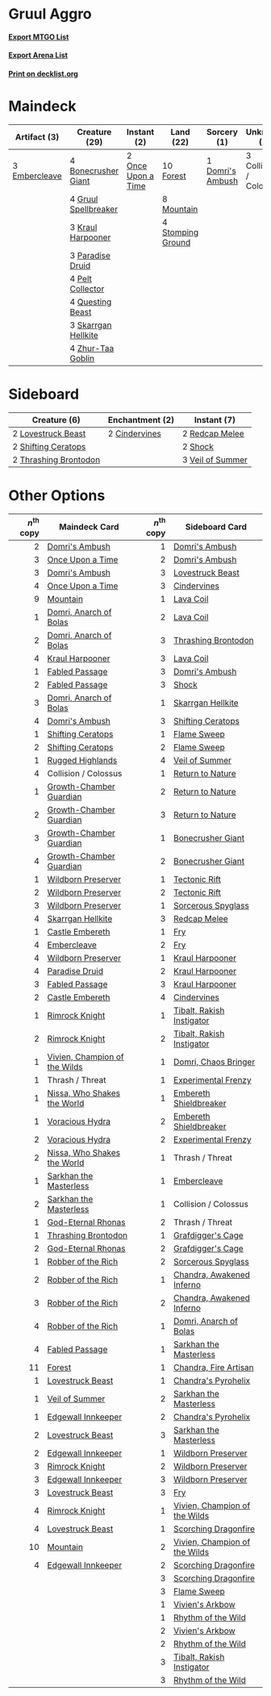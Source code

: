 # Gruul Aggro

#### [Export MTGO List](../collection/Gruul%20Aggro/Gruul%20Aggro.txt)
#### [Export Arena List](../collection/Gruul%20Aggro/Gruul%20Aggro_arena.txt)
#### [Print on decklist.org](http://decklist.org/?deckmain=4%09Bonecrusher%20Giant%0A3%09Collision%20/%20Colossus%0A1%09Domri's%20Ambush%0A3%09Embercleave%0A10%09Forest%0A4%09Gruul%20Spellbreaker%0A3%09Kraul%20Harpooner%0A8%09Mountain%0A2%09Once%20Upon%20a%20Time%0A3%09Paradise%20Druid%0A4%09Pelt%20Collector%0A4%09Questing%20Beast%0A3%09Skarrgan%20Hellkite%0A4%09Stomping%20Ground%0A4%09Zhur-Taa%20Goblin&deckside=2%09Cindervines%0A2%09Lovestruck%20Beast%0A2%09Redcap%20Melee%0A2%09Shifting%20Ceratops%0A2%09Shock%0A2%09Thrashing%20Brontodon%0A3%09Veil%20of%20Summer)
# Maindeck

|                                      Artifact (3)                                      |                                         Creature (29)                                         |                                         Instant (2)                                         |                                         Land (22)                                          |                                        Sorcery (1)                                        |     Unknown (3)      |
|----------------------------------------------------------------------------------------|-----------------------------------------------------------------------------------------------|---------------------------------------------------------------------------------------------|--------------------------------------------------------------------------------------------|-------------------------------------------------------------------------------------------|----------------------|
|3 [Embercleave](http://gatherer.wizards.com/Pages/Card/Details.aspx?multiverseid=473082)|4 [Bonecrusher Giant](http://gatherer.wizards.com/Pages/Card/Details.aspx?multiverseid=473077) |2 [Once Upon a Time](http://gatherer.wizards.com/Pages/Card/Details.aspx?multiverseid=473131)|10 [Forest](http://gatherer.wizards.com/Pages/Card/Details.aspx?multiverseid=439860)        |1 [Domri's Ambush](http://gatherer.wizards.com/Pages/Card/Details.aspx?multiverseid=461119)|3 Collision / Colossus|
|                                                                                        |4 [Gruul Spellbreaker](http://gatherer.wizards.com/Pages/Card/Details.aspx?multiverseid=457323)|                                                                                             |8 [Mountain](http://gatherer.wizards.com/Pages/Card/Details.aspx?multiverseid=439859)       |                                                                                           |                      |
|                                                                                        |3 [Kraul Harpooner](http://gatherer.wizards.com/Pages/Card/Details.aspx?multiverseid=452886)   |                                                                                             |4 [Stomping Ground](http://gatherer.wizards.com/Pages/Card/Details.aspx?multiverseid=405110)|                                                                                           |                      |
|                                                                                        |3 [Paradise Druid](http://gatherer.wizards.com/Pages/Card/Details.aspx?multiverseid=461098)    |                                                                                             |                                                                                            |                                                                                           |                      |
|                                                                                        |4 [Pelt Collector](http://gatherer.wizards.com/Pages/Card/Details.aspx?multiverseid=452891)    |                                                                                             |                                                                                            |                                                                                           |                      |
|                                                                                        |4 [Questing Beast](http://gatherer.wizards.com/Pages/Card/Details.aspx?multiverseid=473133)    |                                                                                             |                                                                                            |                                                                                           |                      |
|                                                                                        |3 [Skarrgan Hellkite](http://gatherer.wizards.com/Pages/Card/Details.aspx?multiverseid=457258) |                                                                                             |                                                                                            |                                                                                           |                      |
|                                                                                        |4 [Zhur-Taa Goblin](http://gatherer.wizards.com/Pages/Card/Details.aspx?multiverseid=457359)   |                                                                                             |                                                                                            |                                                                                           |                      |


# Sideboard

|                                          Creature (6)                                          |                                    Enchantment (2)                                     |                                        Instant (7)                                        |
|------------------------------------------------------------------------------------------------|----------------------------------------------------------------------------------------|-------------------------------------------------------------------------------------------|
|2 [Lovestruck Beast](http://gatherer.wizards.com/Pages/Card/Details.aspx?multiverseid=473127)   |2 [Cindervines](http://gatherer.wizards.com/Pages/Card/Details.aspx?multiverseid=457305)|2 [Redcap Melee](http://gatherer.wizards.com/Pages/Card/Details.aspx?multiverseid=473097)  |
|2 [Shifting Ceratops](http://gatherer.wizards.com/Pages/Card/Details.aspx?multiverseid=466948)  |                                                                                        |2 [Shock](http://gatherer.wizards.com/Pages/Card/Details.aspx?multiverseid=129732)         |
|2 [Thrashing Brontodon](http://gatherer.wizards.com/Pages/Card/Details.aspx?multiverseid=456570)|                                                                                        |3 [Veil of Summer](http://gatherer.wizards.com/Pages/Card/Details.aspx?multiverseid=466952)|


# Other Options

|*n*<sup>th</sup> copy|                                             Maindeck Card                                              |*n*<sup>th</sup> copy|                                             Sideboard Card                                             |
|--------------------:|--------------------------------------------------------------------------------------------------------|--------------------:|--------------------------------------------------------------------------------------------------------|
|                    2|[Domri's Ambush](http://gatherer.wizards.com/Pages/Card/Details.aspx?multiverseid=461119)               |                    1|[Domri's Ambush](http://gatherer.wizards.com/Pages/Card/Details.aspx?multiverseid=461119)               |
|                    3|[Once Upon a Time](http://gatherer.wizards.com/Pages/Card/Details.aspx?multiverseid=473131)             |                    2|[Domri's Ambush](http://gatherer.wizards.com/Pages/Card/Details.aspx?multiverseid=461119)               |
|                    3|[Domri's Ambush](http://gatherer.wizards.com/Pages/Card/Details.aspx?multiverseid=461119)               |                    3|[Lovestruck Beast](http://gatherer.wizards.com/Pages/Card/Details.aspx?multiverseid=473127)             |
|                    4|[Once Upon a Time](http://gatherer.wizards.com/Pages/Card/Details.aspx?multiverseid=473131)             |                    3|[Cindervines](http://gatherer.wizards.com/Pages/Card/Details.aspx?multiverseid=457305)                  |
|                    9|[Mountain](http://gatherer.wizards.com/Pages/Card/Details.aspx?multiverseid=439859)                     |                    1|[Lava Coil](http://gatherer.wizards.com/Pages/Card/Details.aspx?multiverseid=452858)                    |
|                    1|[Domri, Anarch of Bolas](http://gatherer.wizards.com/Pages/Card/Details.aspx?multiverseid=461118)       |                    2|[Lava Coil](http://gatherer.wizards.com/Pages/Card/Details.aspx?multiverseid=452858)                    |
|                    2|[Domri, Anarch of Bolas](http://gatherer.wizards.com/Pages/Card/Details.aspx?multiverseid=461118)       |                    3|[Thrashing Brontodon](http://gatherer.wizards.com/Pages/Card/Details.aspx?multiverseid=456570)          |
|                    4|[Kraul Harpooner](http://gatherer.wizards.com/Pages/Card/Details.aspx?multiverseid=452886)              |                    3|[Lava Coil](http://gatherer.wizards.com/Pages/Card/Details.aspx?multiverseid=452858)                    |
|                    1|[Fabled Passage](http://gatherer.wizards.com/Pages/Card/Details.aspx?multiverseid=473206)               |                    3|[Domri's Ambush](http://gatherer.wizards.com/Pages/Card/Details.aspx?multiverseid=461119)               |
|                    2|[Fabled Passage](http://gatherer.wizards.com/Pages/Card/Details.aspx?multiverseid=473206)               |                    3|[Shock](http://gatherer.wizards.com/Pages/Card/Details.aspx?multiverseid=129732)                        |
|                    3|[Domri, Anarch of Bolas](http://gatherer.wizards.com/Pages/Card/Details.aspx?multiverseid=461118)       |                    1|[Skarrgan Hellkite](http://gatherer.wizards.com/Pages/Card/Details.aspx?multiverseid=457258)            |
|                    4|[Domri's Ambush](http://gatherer.wizards.com/Pages/Card/Details.aspx?multiverseid=461119)               |                    3|[Shifting Ceratops](http://gatherer.wizards.com/Pages/Card/Details.aspx?multiverseid=466948)            |
|                    1|[Shifting Ceratops](http://gatherer.wizards.com/Pages/Card/Details.aspx?multiverseid=466948)            |                    1|[Flame Sweep](http://gatherer.wizards.com/Pages/Card/Details.aspx?multiverseid=466893)                  |
|                    2|[Shifting Ceratops](http://gatherer.wizards.com/Pages/Card/Details.aspx?multiverseid=466948)            |                    2|[Flame Sweep](http://gatherer.wizards.com/Pages/Card/Details.aspx?multiverseid=466893)                  |
|                    1|[Rugged Highlands](http://gatherer.wizards.com/Pages/Card/Details.aspx?multiverseid=420935)             |                    4|[Veil of Summer](http://gatherer.wizards.com/Pages/Card/Details.aspx?multiverseid=466952)               |
|                    4|Collision / Colossus                                                                                    |                    1|[Return to Nature](http://gatherer.wizards.com/Pages/Card/Details.aspx?multiverseid=461102)             |
|                    1|[Growth-Chamber Guardian](http://gatherer.wizards.com/Pages/Card/Details.aspx?multiverseid=457272)      |                    2|[Return to Nature](http://gatherer.wizards.com/Pages/Card/Details.aspx?multiverseid=461102)             |
|                    2|[Growth-Chamber Guardian](http://gatherer.wizards.com/Pages/Card/Details.aspx?multiverseid=457272)      |                    3|[Return to Nature](http://gatherer.wizards.com/Pages/Card/Details.aspx?multiverseid=461102)             |
|                    3|[Growth-Chamber Guardian](http://gatherer.wizards.com/Pages/Card/Details.aspx?multiverseid=457272)      |                    1|[Bonecrusher Giant](http://gatherer.wizards.com/Pages/Card/Details.aspx?multiverseid=473077)            |
|                    4|[Growth-Chamber Guardian](http://gatherer.wizards.com/Pages/Card/Details.aspx?multiverseid=457272)      |                    2|[Bonecrusher Giant](http://gatherer.wizards.com/Pages/Card/Details.aspx?multiverseid=473077)            |
|                    1|[Wildborn Preserver](http://gatherer.wizards.com/Pages/Card/Details.aspx?multiverseid=473144)           |                    1|[Tectonic Rift](http://gatherer.wizards.com/Pages/Card/Details.aspx?multiverseid=234568)                |
|                    2|[Wildborn Preserver](http://gatherer.wizards.com/Pages/Card/Details.aspx?multiverseid=473144)           |                    2|[Tectonic Rift](http://gatherer.wizards.com/Pages/Card/Details.aspx?multiverseid=234568)                |
|                    3|[Wildborn Preserver](http://gatherer.wizards.com/Pages/Card/Details.aspx?multiverseid=473144)           |                    1|[Sorcerous Spyglass](http://gatherer.wizards.com/Pages/Card/Details.aspx?multiverseid=435407)           |
|                    4|[Skarrgan Hellkite](http://gatherer.wizards.com/Pages/Card/Details.aspx?multiverseid=457258)            |                    3|[Redcap Melee](http://gatherer.wizards.com/Pages/Card/Details.aspx?multiverseid=473097)                 |
|                    1|[Castle Embereth](http://gatherer.wizards.com/Pages/Card/Details.aspx?multiverseid=473201)              |                    1|[Fry](http://gatherer.wizards.com/Pages/Card/Details.aspx?multiverseid=466894)                          |
|                    4|[Embercleave](http://gatherer.wizards.com/Pages/Card/Details.aspx?multiverseid=473082)                  |                    2|[Fry](http://gatherer.wizards.com/Pages/Card/Details.aspx?multiverseid=466894)                          |
|                    4|[Wildborn Preserver](http://gatherer.wizards.com/Pages/Card/Details.aspx?multiverseid=473144)           |                    1|[Kraul Harpooner](http://gatherer.wizards.com/Pages/Card/Details.aspx?multiverseid=452886)              |
|                    4|[Paradise Druid](http://gatherer.wizards.com/Pages/Card/Details.aspx?multiverseid=461098)               |                    2|[Kraul Harpooner](http://gatherer.wizards.com/Pages/Card/Details.aspx?multiverseid=452886)              |
|                    3|[Fabled Passage](http://gatherer.wizards.com/Pages/Card/Details.aspx?multiverseid=473206)               |                    3|[Kraul Harpooner](http://gatherer.wizards.com/Pages/Card/Details.aspx?multiverseid=452886)              |
|                    2|[Castle Embereth](http://gatherer.wizards.com/Pages/Card/Details.aspx?multiverseid=473201)              |                    4|[Cindervines](http://gatherer.wizards.com/Pages/Card/Details.aspx?multiverseid=457305)                  |
|                    1|[Rimrock Knight](http://gatherer.wizards.com/Pages/Card/Details.aspx?multiverseid=473099)               |                    1|[Tibalt, Rakish Instigator](http://gatherer.wizards.com/Pages/Card/Details.aspx?multiverseid=461073)    |
|                    2|[Rimrock Knight](http://gatherer.wizards.com/Pages/Card/Details.aspx?multiverseid=473099)               |                    2|[Tibalt, Rakish Instigator](http://gatherer.wizards.com/Pages/Card/Details.aspx?multiverseid=461073)    |
|                    1|[Vivien, Champion of the Wilds](http://gatherer.wizards.com/Pages/Card/Details.aspx?multiverseid=461107)|                    1|[Domri, Chaos Bringer](http://gatherer.wizards.com/Pages/Card/Details.aspx?multiverseid=460128)         |
|                    1|Thrash / Threat                                                                                         |                    1|[Experimental Frenzy](http://gatherer.wizards.com/Pages/Card/Details.aspx?multiverseid=452849)          |
|                    1|[Nissa, Who Shakes the World](http://gatherer.wizards.com/Pages/Card/Details.aspx?multiverseid=461096)  |                    1|[Embereth Shieldbreaker](http://gatherer.wizards.com/Pages/Card/Details.aspx?multiverseid=473084)       |
|                    1|[Voracious Hydra](http://gatherer.wizards.com/Pages/Card/Details.aspx?multiverseid=466954)              |                    2|[Embereth Shieldbreaker](http://gatherer.wizards.com/Pages/Card/Details.aspx?multiverseid=473084)       |
|                    2|[Voracious Hydra](http://gatherer.wizards.com/Pages/Card/Details.aspx?multiverseid=466954)              |                    2|[Experimental Frenzy](http://gatherer.wizards.com/Pages/Card/Details.aspx?multiverseid=452849)          |
|                    2|[Nissa, Who Shakes the World](http://gatherer.wizards.com/Pages/Card/Details.aspx?multiverseid=461096)  |                    1|Thrash / Threat                                                                                         |
|                    1|[Sarkhan the Masterless](http://gatherer.wizards.com/Pages/Card/Details.aspx?multiverseid=461070)       |                    1|[Embercleave](http://gatherer.wizards.com/Pages/Card/Details.aspx?multiverseid=473082)                  |
|                    2|[Sarkhan the Masterless](http://gatherer.wizards.com/Pages/Card/Details.aspx?multiverseid=461070)       |                    1|Collision / Colossus                                                                                    |
|                    1|[God-Eternal Rhonas](http://gatherer.wizards.com/Pages/Card/Details.aspx?multiverseid=461090)           |                    2|Thrash / Threat                                                                                         |
|                    1|[Thrashing Brontodon](http://gatherer.wizards.com/Pages/Card/Details.aspx?multiverseid=456570)          |                    1|[Grafdigger's Cage](http://gatherer.wizards.com/Pages/Card/Details.aspx?multiverseid=278452)            |
|                    2|[God-Eternal Rhonas](http://gatherer.wizards.com/Pages/Card/Details.aspx?multiverseid=461090)           |                    2|[Grafdigger's Cage](http://gatherer.wizards.com/Pages/Card/Details.aspx?multiverseid=278452)            |
|                    1|[Robber of the Rich](http://gatherer.wizards.com/Pages/Card/Details.aspx?multiverseid=473100)           |                    2|[Sorcerous Spyglass](http://gatherer.wizards.com/Pages/Card/Details.aspx?multiverseid=435407)           |
|                    2|[Robber of the Rich](http://gatherer.wizards.com/Pages/Card/Details.aspx?multiverseid=473100)           |                    1|[Chandra, Awakened Inferno](http://gatherer.wizards.com/Pages/Card/Details.aspx?multiverseid=466881)    |
|                    3|[Robber of the Rich](http://gatherer.wizards.com/Pages/Card/Details.aspx?multiverseid=473100)           |                    2|[Chandra, Awakened Inferno](http://gatherer.wizards.com/Pages/Card/Details.aspx?multiverseid=466881)    |
|                    4|[Robber of the Rich](http://gatherer.wizards.com/Pages/Card/Details.aspx?multiverseid=473100)           |                    1|[Domri, Anarch of Bolas](http://gatherer.wizards.com/Pages/Card/Details.aspx?multiverseid=461118)       |
|                    4|[Fabled Passage](http://gatherer.wizards.com/Pages/Card/Details.aspx?multiverseid=473206)               |                    1|[Sarkhan the Masterless](http://gatherer.wizards.com/Pages/Card/Details.aspx?multiverseid=461070)       |
|                   11|[Forest](http://gatherer.wizards.com/Pages/Card/Details.aspx?multiverseid=439860)                       |                    1|[Chandra, Fire Artisan](http://gatherer.wizards.com/Pages/Card/Details.aspx?multiverseid=461046)        |
|                    1|[Lovestruck Beast](http://gatherer.wizards.com/Pages/Card/Details.aspx?multiverseid=473127)             |                    1|[Chandra's Pyrohelix](http://gatherer.wizards.com/Pages/Card/Details.aspx?multiverseid=417684)          |
|                    1|[Veil of Summer](http://gatherer.wizards.com/Pages/Card/Details.aspx?multiverseid=466952)               |                    2|[Sarkhan the Masterless](http://gatherer.wizards.com/Pages/Card/Details.aspx?multiverseid=461070)       |
|                    1|[Edgewall Innkeeper](http://gatherer.wizards.com/Pages/Card/Details.aspx?multiverseid=473113)           |                    2|[Chandra's Pyrohelix](http://gatherer.wizards.com/Pages/Card/Details.aspx?multiverseid=417684)          |
|                    2|[Lovestruck Beast](http://gatherer.wizards.com/Pages/Card/Details.aspx?multiverseid=473127)             |                    3|[Sarkhan the Masterless](http://gatherer.wizards.com/Pages/Card/Details.aspx?multiverseid=461070)       |
|                    2|[Edgewall Innkeeper](http://gatherer.wizards.com/Pages/Card/Details.aspx?multiverseid=473113)           |                    1|[Wildborn Preserver](http://gatherer.wizards.com/Pages/Card/Details.aspx?multiverseid=473144)           |
|                    3|[Rimrock Knight](http://gatherer.wizards.com/Pages/Card/Details.aspx?multiverseid=473099)               |                    2|[Wildborn Preserver](http://gatherer.wizards.com/Pages/Card/Details.aspx?multiverseid=473144)           |
|                    3|[Edgewall Innkeeper](http://gatherer.wizards.com/Pages/Card/Details.aspx?multiverseid=473113)           |                    3|[Wildborn Preserver](http://gatherer.wizards.com/Pages/Card/Details.aspx?multiverseid=473144)           |
|                    3|[Lovestruck Beast](http://gatherer.wizards.com/Pages/Card/Details.aspx?multiverseid=473127)             |                    3|[Fry](http://gatherer.wizards.com/Pages/Card/Details.aspx?multiverseid=466894)                          |
|                    4|[Rimrock Knight](http://gatherer.wizards.com/Pages/Card/Details.aspx?multiverseid=473099)               |                    1|[Vivien, Champion of the Wilds](http://gatherer.wizards.com/Pages/Card/Details.aspx?multiverseid=461107)|
|                    4|[Lovestruck Beast](http://gatherer.wizards.com/Pages/Card/Details.aspx?multiverseid=473127)             |                    1|[Scorching Dragonfire](http://gatherer.wizards.com/Pages/Card/Details.aspx?multiverseid=473101)         |
|                   10|[Mountain](http://gatherer.wizards.com/Pages/Card/Details.aspx?multiverseid=439859)                     |                    2|[Vivien, Champion of the Wilds](http://gatherer.wizards.com/Pages/Card/Details.aspx?multiverseid=461107)|
|                    4|[Edgewall Innkeeper](http://gatherer.wizards.com/Pages/Card/Details.aspx?multiverseid=473113)           |                    2|[Scorching Dragonfire](http://gatherer.wizards.com/Pages/Card/Details.aspx?multiverseid=473101)         |
|                     |                                                                                                        |                    3|[Scorching Dragonfire](http://gatherer.wizards.com/Pages/Card/Details.aspx?multiverseid=473101)         |
|                     |                                                                                                        |                    3|[Flame Sweep](http://gatherer.wizards.com/Pages/Card/Details.aspx?multiverseid=466893)                  |
|                     |                                                                                                        |                    1|[Vivien's Arkbow](http://gatherer.wizards.com/Pages/Card/Details.aspx?multiverseid=461108)              |
|                     |                                                                                                        |                    1|[Rhythm of the Wild](http://gatherer.wizards.com/Pages/Card/Details.aspx?multiverseid=457345)           |
|                     |                                                                                                        |                    2|[Vivien's Arkbow](http://gatherer.wizards.com/Pages/Card/Details.aspx?multiverseid=461108)              |
|                     |                                                                                                        |                    2|[Rhythm of the Wild](http://gatherer.wizards.com/Pages/Card/Details.aspx?multiverseid=457345)           |
|                     |                                                                                                        |                    3|[Tibalt, Rakish Instigator](http://gatherer.wizards.com/Pages/Card/Details.aspx?multiverseid=461073)    |
|                     |                                                                                                        |                    3|[Rhythm of the Wild](http://gatherer.wizards.com/Pages/Card/Details.aspx?multiverseid=457345)           |


